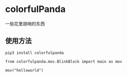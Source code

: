# colorfulPanda
一些花里胡哨的东西

## 使用方法

`pip3 install colorfulpanda`

`from colorfulpanda.mov.BlinkBlock import main as mov`

`mov("helloworld")`